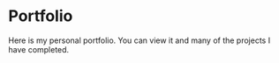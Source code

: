 # Portfolio
Here is my personal portfolio.  You can view it and many of
the projects I have completed.
